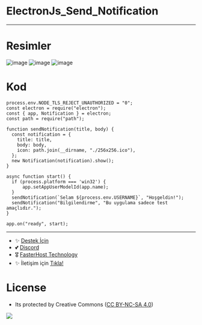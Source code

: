 # ElectronJs_Send_Notification

---

# Resimler

![image](https://github.com/fastuptime/ElectronJs_Send_Notification/assets/63351166/73048ebc-ab97-4f5e-9e27-acb6b21d3b1a)
![image](https://github.com/fastuptime/ElectronJs_Send_Notification/assets/63351166/38d86a27-f00b-462a-bfa7-1028defc471e)
![image](https://github.com/fastuptime/ElectronJs_Send_Notification/assets/63351166/de345c80-7e48-47f5-8ca1-9c9093f68734)

# Kod

```
process.env.NODE_TLS_REJECT_UNAUTHORIZED = "0";
const electron = require("electron");
const { app, Notification } = electron;
const path = require("path");

function sendNotification(title, body) {
  const notification = {
    title: title,
    body: body,
    icon: path.join(__dirname, "./256x256.ico"),
  };
  new Notification(notification).show();
}

async function start() {
  if (process.platform === 'win32') {
      app.setAppUserModelId(app.name);
  }
  sendNotification(`Selam ${process.env.USERNAME}`, "Hoşgeldin!");
  sendNotification("Bilgilendirme", "Bu uygulama sadece test amaçlıdır.");
}

app.on("ready", start);
```

---
- ✨ [Destek İçin](https://fastuptime.com) <br>
- 💕 [Discord](https://fastuptime.com/discord)<br>
- 🎖️ [FasterHost Technology](https://fasterhost.tech/)<br>
- ✨ İletişim için [Tıkla!](mailto:fastuptime@gmail.com)<br>

# License
- Its protected by Creative Commons ([CC BY-NC-SA 4.0](https://creativecommons.org/licenses/by-nc-sa/4.0/))

<a href="https://creativecommons.org/licenses/by-nc-sa/4.0/" title="BYNCSA40"><img src="https://licensebuttons.net/l/by-nc-sa/4.0/88x31.png"></a>
